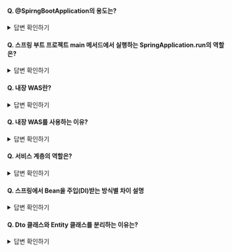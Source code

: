 #### Q. @SpirngBootApplication의 용도는?

<details>
<summary>답변 확인하기</summary>
  
```
스프링 부트의 자동 설정, 스프링 Bean 읽기와 생성을 모두 자동으로 설정해줌.

특히, @SpringBootApplication이 있는 위치부터 설정을 읽어가기 때문에 이 클래스는 항상 프로젝트의 최상단에 위치해야 함
```
  
</details>

#### Q. 스프링 부트 프로젝트 main 메서드에서 실행하는 SpringApplication.run의 역할은?

<details>
<summary>답변 확인하기</summary>
  
```
내장 WAS를 실행해줌
```
  
</details>

#### Q. 내장 WAS란?

<details>
<summary>답변 확인하기</summary>
  
```
별도로 외부에 WAS를 두지 않고 애플리케이션을 실행할 때 내부에서 WAS를 실행하는 것
이로 인해 서버에 톰캣을 설치할 필요가 없고 스프링 부트로 만들어진 Jar 파일만 실행하면 됨
```
  
</details>

#### Q. 내장 WAS를 사용하는 이유?

<details>
<summary>답변 확인하기</summary>
  
```
언제 어디서나 같은 환경에서 스프링 부트를 배포할 수 있기 때문
외장 WAS를 쓴다면 모든 서버는 WAS의 종류와 버전, 설정을 일치시켜야 함
```
  
</details>

#### Q. 서비스 계층의 역할은?

<details>
<summary>답변 확인하기</summary>
  
```
트랜잭션의 범위를 지정하고 도메인 간의 순서를 보장하도록 함
비지니스 로직 처리는 도메인에서 담당하며 서비스에서 비지니스 로직을 처리하는 방식을 트랜잭션 스크립트라고 함
```
  
</details>

#### Q. 스프링에서 Bean을 주입(DI)받는 방식별 차이 설명

<details>
<summary>답변 확인하기</summary>
  
```
1. 생성자 주입 방식

스프링 빈 생성 단계에서 의존성이 주입됨

순환 참조는 생성자 주입에서만 문제가 된다. 객체 생성 시점에 빈을 주입하기 때문에 서로 참조하는 객체가 생성되지 않은 상태에서 그 빈을 참조하기 때문에 오류가 발생한다.
순환 참조가 있는 객체 설계는 잘못된 설계이다. 생성자 주입을 사용하여 순환 참조되는 설계를 사전에 막을 수 있다.

아울러 대부분의 의존관계 주입은 한번 일어나면 애플리케이션 종료시점까지 의존관계를 변경할 일이 없다.
오히려 대부분의 의존관계는 애플리케이션 종료 전까지 변하면 안된다.(불변해야 한다.)
이때 생성자 주입은 객체를 생성할 때 딱 1번만 호출되므로 이후에 호출되는 일이 없다. 따라서 불변하게 설계할 수 있다.

또한 생성자 주입을 사용하면 필드에 final 키워드를 사용할 수 있어 생성자에서 혹시라도 값이 설정되지 않는 오류를 컴파일 시점에 막아준다.

※ 수정자 주입을 포함한 나머지 주입 방식은 모두 생성자 이후에 호출되므로, 필드에 final 키워드를 사용할 수 없다. 오직 생성자 주입 방식만 final 키워드를 사용할 수 있다.

스프링 프레임워크에서 역시 생성자 주입을 적극 지원하고 있기 때문에 생성자가 1개만 있을 경우에는 @Autowired를 생략해도 주입이 가능하도록 편의성을 제공

2. 필드 주입 방식

스프링 빈 생성 이후에 필드에 대해 의존관계 주입이 일어남

필드에 @Autowired을 추가한 의존성 주입방식으로,
순환 참조가 일어날 우려도 있고 이로 인해 스택오버플로우 등의 에러가 발생할 우려가 있다.

3. 수정자(setter) 주입 방식)

스프링 빈 생성 이후에 수정자를 호출하여 의존관계 주입이 일어남

중간에 의존성이 변경될 우려가 있다.

수정자 주입을 사용하면, setXxx 메서드를 public으로 열어두어야 한다. 누군가 실수로 변경할 수 도 있고, 변경하면 안되는 메서드를 열어두는 것은 좋은 설계 방법이 아니다.

다만, 기본으로 생성자 주입을 사용하고, 필수 값이 아닌 경우에는 수정자 주입 방식을 옵션으로 부여함으로써 생성자 주입과 수정자 주입을 동시에 사용할 수는 있다.
  
※ 참고자료 : https://madplay.github.io/post/why-constructor-injection-is-better-than-field-injection
```
  
</details>

#### Q. Dto 클래스와 Entity 클래스를 분리하는 이유는?

<details>
<summary>답변 확인하기</summary>
  
```
클라이언트와 맞닿아 있는 데이터는 수정이 빈번한데,
이러한 수정으로 인해 테이블과 연결된 데이터를 수정하게 되며 비지니스 로직 등에 큰 영향을 미치게 되기 때문에 분리하는 것이 좋음
아울러 데이터를 응답해줄 때는 여러 테이블을 조인하는 경우가 많기 떄문에 하나의 Entity 클래스만으로 표현하기 어렵기도 함
```
  
</details>















